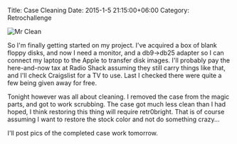 Title: Case Cleaning
Date: 2015-1-5 21:15:00+06:00
Category: Retrochallenge

![Mr Clean](http://media.robsayers.com/IMG_20150105_180636790.jpg)

So I'm finally getting started on my project.  I've acquired a box of blank floppy disks, and now I need a monitor, and a db9->db25 adapter so I can connect my laptop to the Apple to transfer disk images.  I'll probably pay the here-and-now tax at Radio Shack assuming they still carry things like that,  and I'll check Craigslist for a TV to use.  Last I checked there were quite a few being given away for free.

Tonight however was all about cleaning.  I removed the case from the magic parts, and got to work scrubbing.  The case got much less clean than I had hoped,  I think restoring this thing will require retr0bright.  That is of course assuming I want to restore the stock color and not do something crazy...

I'll post pics of the completed case work tomorrow.


